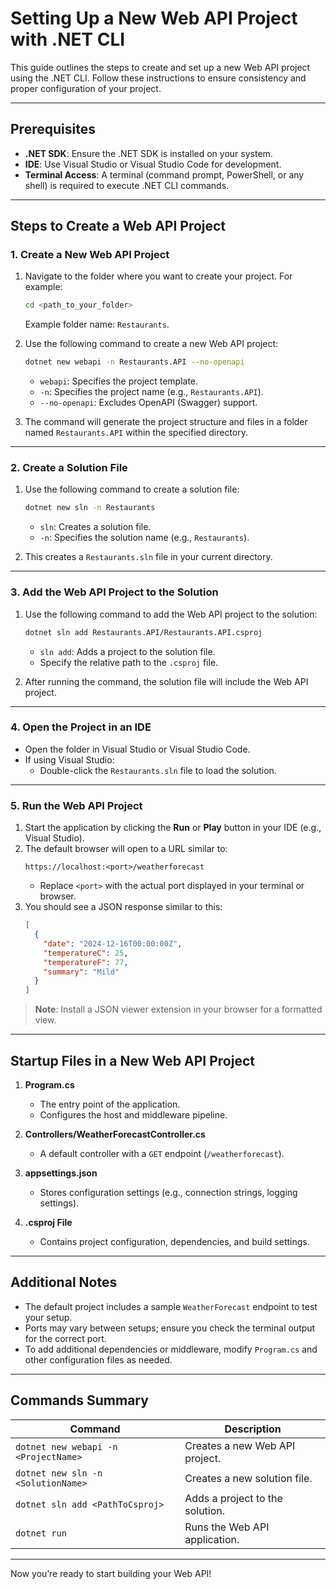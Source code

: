 # Setting Up a New Web API Project with .NET CLI

This guide outlines the steps to create and set up a new Web API project using the .NET CLI. Follow these instructions to ensure consistency and proper configuration of your project.

---

## Prerequisites

- **.NET SDK**: Ensure the .NET SDK is installed on your system.
- **IDE**: Use Visual Studio or Visual Studio Code for development. 
- **Terminal Access**: A terminal (command prompt, PowerShell, or any shell) is required to execute .NET CLI commands.

---

## Steps to Create a Web API Project

### 1. Create a New Web API Project

1. Navigate to the folder where you want to create your project. For example:
   ```bash
   cd <path_to_your_folder>
   ```
   Example folder name: `Restaurants`.

2. Use the following command to create a new Web API project:
   ```bash
   dotnet new webapi -n Restaurants.API --no-openapi
   ```
   - `webapi`: Specifies the project template.
   - `-n`: Specifies the project name (e.g., `Restaurants.API`).
   - `--no-openapi`: Excludes OpenAPI (Swagger) support.

3. The command will generate the project structure and files in a folder named `Restaurants.API` within the specified directory.

---

### 2. Create a Solution File

1. Use the following command to create a solution file:
   ```bash
   dotnet new sln -n Restaurants
   ```
   - `sln`: Creates a solution file.
   - `-n`: Specifies the solution name (e.g., `Restaurants`).

2. This creates a `Restaurants.sln` file in your current directory.

---

### 3. Add the Web API Project to the Solution

1. Use the following command to add the Web API project to the solution:
   ```bash
   dotnet sln add Restaurants.API/Restaurants.API.csproj
   ```
   - `sln add`: Adds a project to the solution file.
   - Specify the relative path to the `.csproj` file.

2. After running the command, the solution file will include the Web API project.

---

### 4. Open the Project in an IDE

- Open the folder in Visual Studio or Visual Studio Code.
- If using Visual Studio:
  - Double-click the `Restaurants.sln` file to load the solution.

---

### 5. Run the Web API Project

1. Start the application by clicking the **Run** or **Play** button in your IDE (e.g., Visual Studio).
2. The default browser will open to a URL similar to:
   ```
   https://localhost:<port>/weatherforecast
   ```
   - Replace `<port>` with the actual port displayed in your terminal or browser.
3. You should see a JSON response similar to this:
   ```json
   [
     {
       "date": "2024-12-16T00:00:00Z",
       "temperatureC": 25,
       "temperatureF": 77,
       "summary": "Mild"
     }
   ]
   ```

> **Note**: Install a JSON viewer extension in your browser for a formatted view.

---

## Startup Files in a New Web API Project

1. **Program.cs**
   - The entry point of the application.
   - Configures the host and middleware pipeline.

2. **Controllers/WeatherForecastController.cs**
   - A default controller with a `GET` endpoint (`/weatherforecast`).

3. **appsettings.json**
   - Stores configuration settings (e.g., connection strings, logging settings).

4. **.csproj File**
   - Contains project configuration, dependencies, and build settings.

---

## Additional Notes

- The default project includes a sample `WeatherForecast` endpoint to test your setup.
- Ports may vary between setups; ensure you check the terminal output for the correct port.
- To add additional dependencies or middleware, modify `Program.cs` and other configuration files as needed.

---

## Commands Summary

| Command                                  | Description                                     |
|------------------------------------------|------------------------------------------------|
| `dotnet new webapi -n <ProjectName>`     | Creates a new Web API project.                 |
| `dotnet new sln -n <SolutionName>`       | Creates a new solution file.                   |
| `dotnet sln add <PathToCsproj>`          | Adds a project to the solution.                |
| `dotnet run`                             | Runs the Web API application.                  |

---

Now you’re ready to start building your Web API!
